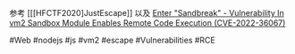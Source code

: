 参考 [[[HFCTF2020]JustEscape]]
以及 [Enter "Sandbreak" - Vulnerability In vm2 Sandbox Module Enables Remote Code Execution (CVE-2022-36067)](https://www.oxeye.io/blog/vm2-sandbreak-vulnerability-cve-2022-36067)

#Web #nodejs #js #vm2 #escape #Vulnerabilities #RCE 